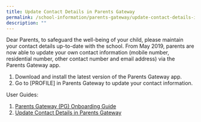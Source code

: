 ```yaml
---
title: Update Contact Details in Parents Gateway
permalink: /school-information/parents-gateway/update-contact-details-in-parents-gateway/
description: ""
---
```


Dear Parents, to safeguard the well-being of your child, please maintain your contact details up-to-date with the school. From May 2019, parents are now able to update your own contact information (mobile number, residential number, other contact number and email address) via the Parents Gateway app.

1.  Download and install the latest version of the Parents Gateway app.
2.  Go to \[PROFILE\] in Parents Gateway to update your contact information.

User Guides:

1.  [Parents Gateway (PG) Onboarding Guide](/files/01-Parents-Gateway-PG-Onboarding-Guide.pdf)
2.  [Update Contact Details in Parents Gateway](/files/03-Update-Contact-Details-in-Parents-Gateway.pdf)